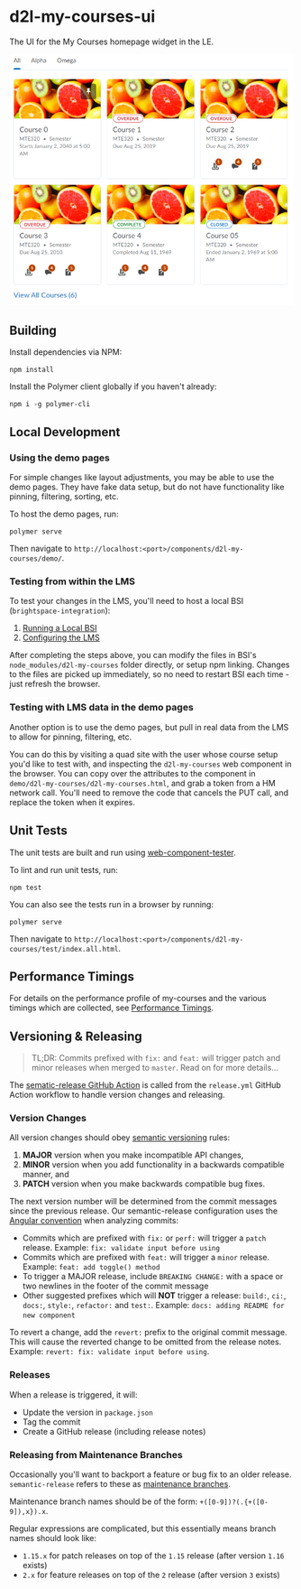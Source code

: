 # d2l-my-courses-ui

The UI for the My Courses homepage widget in the LE.

![widget view](/images/widget.png?raw=true)

## Building

Install dependencies via NPM:
```shell
npm install
```

Install the Polymer client globally if you haven't already:
```shell
npm i -g polymer-cli
```

## Local Development

### Using the demo pages

For simple changes like layout adjustments, you may be able to use the demo pages.  They have fake data setup, but do not have functionality like pinning, filtering, sorting, etc.

To host the demo pages, run:
```shell
polymer serve
```
Then navigate to `http://localhost:<port>/components/d2l-my-courses/demo/`.

### Testing from within the LMS

To test your changes in the LMS, you'll need to host a local BSI (`brightspace-integration`):
1. [Running a Local BSI](https://github.com/Brightspace/brightspace-integration#development-build)
2. [Configuring the LMS](https://github.com/Brightspace/brightspace-integration#using-the-configuration-file)

After completing the steps above, you can modify the files in BSI's `node_modules/d2l-my-courses` folder directly, or setup npm linking.  Changes to the files are picked up immediately, so no need to restart BSI each time - just refresh the browser.

### Testing with LMS data in the demo pages

Another option is to use the demo pages, but pull in real data from the LMS to allow for pinning, filtering, etc.

You can do this by visiting a quad site with the user whose course setup you'd like to test with, and inspecting the `d2l-my-courses` web component in the browser.  You can copy over the attributes to the component in `demo/d2l-my-courses/d2l-my-courses.html`, and grab a token from a HM network call.  You'll need to remove the code that cancels the PUT call, and replace the token when it expires.

## Unit Tests

The unit tests are built and run using [web-component-tester](https://github.com/Polymer/web-component-tester).

To lint and run unit tests, run:

```shell
npm test
```

You can also see the tests run in a browser by running:
```shell
polymer serve
```
Then navigate to `http://localhost:<port>/components/d2l-my-courses/test/index.all.html`.

## Performance Timings

For details on the performance profile of my-courses and the various timings which are collected, see [Performance Timings](performance-timing.md).

## Versioning & Releasing

> TL;DR: Commits prefixed with `fix:` and `feat:` will trigger patch and minor releases when merged to `master`. Read on for more details...

The [sematic-release GitHub Action](https://github.com/BrightspaceUI/actions/tree/master/semantic-release) is called from the `release.yml` GitHub Action workflow to handle version changes and releasing.

### Version Changes

All version changes should obey [semantic versioning](https://semver.org/) rules:
1. **MAJOR** version when you make incompatible API changes,
2. **MINOR** version when you add functionality in a backwards compatible manner, and
3. **PATCH** version when you make backwards compatible bug fixes.

The next version number will be determined from the commit messages since the previous release. Our semantic-release configuration uses the [Angular convention](https://github.com/conventional-changelog/conventional-changelog/tree/master/packages/conventional-changelog-angular) when analyzing commits:
* Commits which are prefixed with `fix:` or `perf:` will trigger a `patch` release. Example: `fix: validate input before using`
* Commits which are prefixed with `feat:` will trigger a `minor` release. Example: `feat: add toggle() method`
* To trigger a MAJOR release, include `BREAKING CHANGE:` with a space or two newlines in the footer of the commit message
* Other suggested prefixes which will **NOT** trigger a release: `build:`, `ci:`, `docs:`, `style:`, `refactor:` and `test:`. Example: `docs: adding README for new component`

To revert a change, add the `revert:` prefix to the original commit message. This will cause the reverted change to be omitted from the release notes. Example: `revert: fix: validate input before using`.

### Releases

When a release is triggered, it will:
* Update the version in `package.json`
* Tag the commit
* Create a GitHub release (including release notes)

### Releasing from Maintenance Branches

Occasionally you'll want to backport a feature or bug fix to an older release. `semantic-release` refers to these as [maintenance branches](https://semantic-release.gitbook.io/semantic-release/usage/workflow-configuration#maintenance-branches).

Maintenance branch names should be of the form: `+([0-9])?(.{+([0-9]),x}).x`.

Regular expressions are complicated, but this essentially means branch names should look like:
* `1.15.x` for patch releases on top of the `1.15` release (after version `1.16` exists)
* `2.x` for feature releases on top of the `2` release (after version `3` exists)

